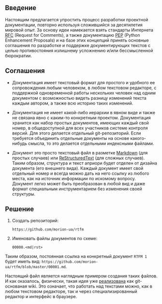 ## Введение

Настоящим предлагается упростить процесс разработки проектной документации, повторно используя сложившийся за десятилетия мировой опыт. За основу идеи намекается взять стандарты Интернета [RFC][0] (Request for Comments), а также документацию [PEP][1] (Python Enhancement Proposals) и на базе этих концепций принять основные соглашения по разработке и поддержке документирующих текстов с целью противостояния излишнему усложнению и/или бессмысленной бюрократии.

## Соглашения

* Документация имеет текстовый формат для простого и удобного ее сопровождения любым человеком, в любом текстовом редакторе, с поддержкой одновременной работы нескольких человек над одним документом с возможностью видеть разницу изменений текста каждым автором, а также всю историю таких изменений.

* Документация не имеет какой-либо иерархии в явном виде и также не связана явно с каким-то конкретным проектом. Документация хранится как набор простых документов, имеющих каждый свой номер, в общедоступной для всех участников системе контроля версий. Для этого делается отдельный git-репозиторий. Если требуется объединить отдельные документы на основе какого-нибудь смысла, то это делается отдельными индексными файлами.

* Документ это просто текстовый файл в разметке [Markdown][2] (для простых случаев) или [ReStructuredText][3] (для сложных случаев). Таким образом, структура и текст априори будет отделен от дизайна документа (его внешнего вида). Каждый документ имеет свой отдельный номер и всегда можно дать на него ссылку из любого места, как на источник информации по искомому вопросу. Документ легко может быть преобразован в любой вид и даже формат специальным инструментарием без изменения своей структуры.

## Решение

1. Создать репозиторий:

	```
	https://github.com/morion-ua/rtfm
	```

2. Именовать файлы документов по схеме:

	```
	00000.<md|rst>
	```

Таким образом, постоянная ссылка на конкретный документ `RTFM 1` будет иметь вид:
`https://github.com/morion-ua/rtfm/blob/master/00001.md`. 

Настоящий файл является наглядным примером создания таких файлов. И как оказалось, физически, такая идея уже [реализована][4] как git-основаная wiki. Это означает, что работать над текстами можно, как в любом текстовом редакторе, так и через специализированный редактор и интерфейс в браузере.


[0]: http://ru.wikipedia.org/wiki/RFC
[1]: http://www.python.org/dev/peps/ 
[2]: http://ru.wikipedia.org/wiki/Markdown
[3]: http://ru.wikipedia.org/wiki/ReStructuredText
[4]: https://github.com/blog/699-making-github-more-open-git-backed-wikis
